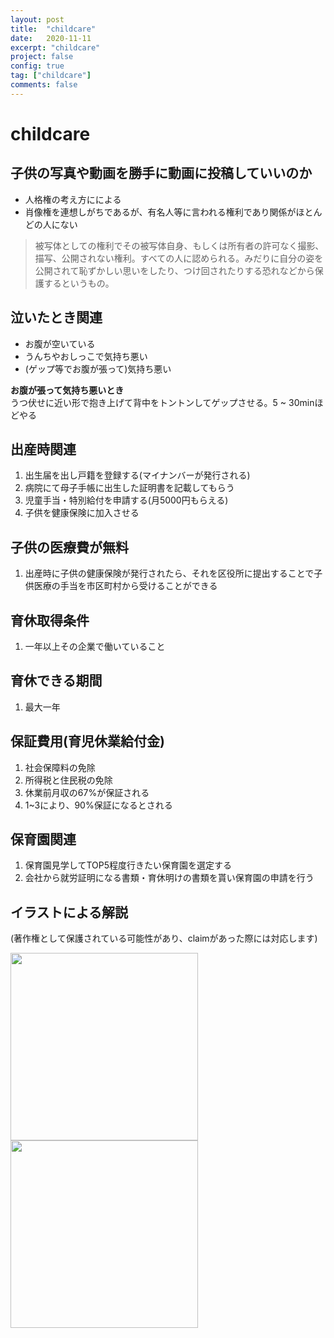 ```yaml
---
layout: post
title:  "childcare"
date:   2020-11-11
excerpt: "childcare"
project: false
config: true
tag: ["childcare"]
comments: false
---
```



# childcare

## 子供の写真や動画を勝手に動画に投稿していいのか
 - 人格権の考え方にによる
 - 肖像権を連想しがちであるが、有名人等に言われる権利であり関係がほとんどの人にない
> 被写体としての権利でその被写体自身、もしくは所有者の許可なく撮影、描写、公開されない権利。すべての人に認められる。みだりに自分の姿を公開されて恥ずかしい思いをしたり、つけ回されたりする恐れなどから保護するというもの。

## 泣いたとき関連
 - お腹が空いている
 - うんちやおしっこで気持ち悪い
 - (ゲップ等でお腹が張って)気持ち悪い

**お腹が張って気持ち悪いとき**  
うつ伏せに近い形で抱き上げて背中をトントンしてゲップさせる。5 ~ 30minほどやる  

## 出産時関連
 1. 出生届を出し戸籍を登録する(マイナンバーが発行される)
 2. 病院にて母子手帳に出生した証明書を記載してもらう
 3. 児童手当・特別給付を申請する(月5000円もらえる)
 4. 子供を健康保険に加入させる
  

## 子供の医療費が無料  
 1. 出産時に子供の健康保険が発行されたら、それを区役所に提出することで子供医療の手当を市区町村から受けることができる

## 育休取得条件
 1. 一年以上その企業で働いていること

## 育休できる期間
 1. 最大一年

## 保証費用(育児休業給付金)
 1. 社会保障料の免除
 2. 所得税と住民税の免除
 3. 休業前月収の67%が保証される
 4. 1~3により、90%保証になるとされる

## 保育園関連
 1. 保育園見学してTOP5程度行きたい保育園を選定する
 2. 会社から就労証明になる書類・育休明けの書類を貰い保育園の申請を行う


## イラストによる解説
(著作権として保護されている可能性があり、claimがあった際には対応します)  

<div>
  <img style="width: 300px !important; align: center;" src="https://user-images.githubusercontent.com/4949982/98898483-19975b00-24f1-11eb-8aa9-838e5cc2d53f.jpeg">
</div>

<div>
  <img style="width: 300px !important; align: center;" src="https://user-images.githubusercontent.com/4949982/98898488-1dc37880-24f1-11eb-878c-89768171d03d.jpeg">
</div>
